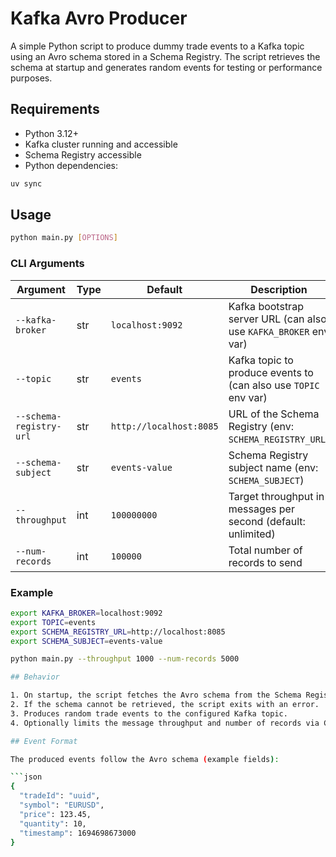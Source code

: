 # Kafka Avro Producer

A simple Python script to produce dummy trade events to a Kafka topic using an Avro schema stored in a Schema Registry. The script retrieves the schema at startup and generates random events for testing or performance purposes.

## Requirements

* Python 3.12+
* Kafka cluster running and accessible
* Schema Registry accessible
* Python dependencies:

```bash
uv sync
```

## Usage

```bash
python main.py [OPTIONS]
```

### CLI Arguments

| Argument                | Type | Default                 | Description                                                      |
| ----------------------- | ---- | ----------------------- | ---------------------------------------------------------------- |
| `--kafka-broker`        | str  | `localhost:9092`        | Kafka bootstrap server URL (can also use `KAFKA_BROKER` env var) |
| `--topic`               | str  | `events`                | Kafka topic to produce events to (can also use `TOPIC` env var)  |
| `--schema-registry-url` | str  | `http://localhost:8085` | URL of the Schema Registry (env: `SCHEMA_REGISTRY_URL`)          |
| `--schema-subject`      | str  | `events-value`          | Schema Registry subject name (env: `SCHEMA_SUBJECT`)             |
| `--throughput`          | int  | `100000000`             | Target throughput in messages per second (default: unlimited)    |
| `--num-records`         | int  | `100000`                | Total number of records to send                                  |

### Example

```bash
export KAFKA_BROKER=localhost:9092
export TOPIC=events
export SCHEMA_REGISTRY_URL=http://localhost:8085
export SCHEMA_SUBJECT=events-value

python main.py --throughput 1000 --num-records 5000

## Behavior

1. On startup, the script fetches the Avro schema from the Schema Registry.
2. If the schema cannot be retrieved, the script exits with an error.
3. Produces random trade events to the configured Kafka topic.
4. Optionally limits the message throughput and number of records via CLI arguments.

## Event Format

The produced events follow the Avro schema (example fields):

```json
{
  "tradeId": "uuid",
  "symbol": "EURUSD",
  "price": 123.45,
  "quantity": 10,
  "timestamp": 1694698673000
}
```
